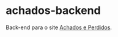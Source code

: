 # achados-backend
Back-end para o site [Achados e Perdidos](https://github.com/lucaslaricchia/achadoseperdidos "Front-end do site Achados e Perdidos").
